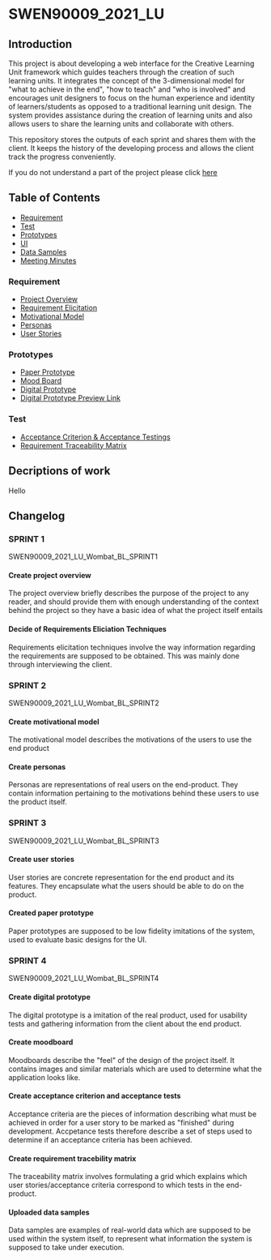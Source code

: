 # SWEN90009_2021_LU
## Introduction
This project is about developing a web interface for the Creative Learning Unit framework which guides teachers through the creation of such learning units. It integrates the concept of the 3-dimensional model for "what to achieve in the end", "how to teach" and "who is involved" and encourages unit designers to focus on the human experience and identity of learners/students as opposed to a traditional learning unit design. The system provides assistance during the creation of learning units and also allows users to share the learning units and collaborate with others.

This repository stores the outputs of each sprint and shares them with the client. It keeps the history of the developing process and allows the client track the progress conveniently.

If you do not understand a part of the project please click [here](#decriptions-of-work)

## Table of Contents
* [Requirement](https://github.com/dingliz/SWEN90009_2021_LU/tree/main/docs)
* [Test](https://github.com/dingliz/SWEN90009_2021_LU/tree/main/tests)
* [Prototypes](https://github.com/dingliz/SWEN90009_2021_LU/tree/main/prototypes)
* [UI](https://github.com/dingliz/SWEN90009_2021_LU/tree/main/ui)
* [Data Samples](https://github.com/dingliz/SWEN90009_2021_LU/tree/main/data%20samples)
* [Meeting Minutes](https://github.com/dingliz/SWEN90009_2021_LU/tree/main/docs/Meetings)
### Requirement
* [Project Overview](https://github.com/dingliz/SWEN90009_2021_LU/blob/main/docs/Specifications/Project%20Overview.pdf)
* [Requirement Elicitation](https://github.com/dingliz/SWEN90009_2021_LU/blob/main/docs/Specifications/Requirements%20Elicitation.pdf)
* [Motivational Model](https://github.com/dingliz/SWEN90009_2021_LU/blob/main/docs/Specifications/Motivational%20Model.pdf)
* [Personas](https://github.com/dingliz/SWEN90009_2021_LU/tree/main/docs/Specifications/Personas)
* [User Stories](https://github.com/dingliz/SWEN90009_2021_LU/blob/main/docs/Specifications/User%20Stories.pdf)
### Prototypes
* [Paper Prototype](https://github.com/dingliz/SWEN90009_2021_LU/tree/main/prototypes/low%20fidelity)
* [Mood Board](https://github.com/dingliz/SWEN90009_2021_LU/blob/main/prototypes/Moodboard.pdf)
* [Digital Prototype](https://github.com/dingliz/SWEN90009_2021_LU/blob/main/prototypes/high%20fidelity)
* [Digital Prototype Preview Link](https://l2lpj3.axshare.com)
### Test
* [Acceptance Criterion & Acceptance Testings](https://github.com/dingliz/SWEN90009_2021_LU/blob/main/tests/Acceptance%20Criterion%20and%20Testing.pdf)
* [Requirement Traceability Matrix](https://github.com/dingliz/SWEN90009_2021_LU/blob/main/tests/Requirement%20Traceability%20Matrix.pdf)

## Decriptions of work
Hello

## Changelog
### SPRINT 1
SWEN90009_2021_LU_Wombat_BL_SPRINT1
#### Create project overview
The project overview briefly describes the purpose of the project to any reader, and should provide them with enough understanding of the context behind the project so they have a basic idea of what the project itself entails

#### Decide of Requirements Eliciation Techniques
Requirements elicitation techniques involve the way information regarding the requirements are supposed to be obtained. This was mainly done through interviewing the client.

### SPRINT 2
SWEN90009_2021_LU_Wombat_BL_SPRINT2
#### Create motivational model
The motivational model describes the motivations of the users to use the end product

#### Create personas
Personas are representations of real users on the end-product. They contain information pertaining to the motivations behind these users to use the product itself.

### SPRINT 3
SWEN90009_2021_LU_Wombat_BL_SPRINT3
#### Create user stories
User stories are concrete representation for the end product and its features. They encapsulate what the users should be able to do on the product.

#### Created paper prototype
Paper prototypes are supposed to be low fidelity imitations of the system, used to evaluate basic designs for the UI.

### SPRINT 4
SWEN90009_2021_LU_Wombat_BL_SPRINT4
#### Create digital prototype
The digital prototype is a imitation of the real product, used for usability tests and gathering information from the client about the end product.

#### Create moodboard
Moodboards describe the "feel" of the design of the project itself. It contains images and similar materials which are used to determine what the application looks like.

#### Create acceptance criterion and acceptance tests
Acceptance criteria are the pieces of information describing what must be achieved in order for a user story to be marked as "finished" during development. Accpetance tests therefore describe a set of steps used to determine if an acceptance criteria has been achieved.

#### Create requirement tracebility matrix
The traceability matrix involves formulating a grid which explains which user stories/acceptance criteria correspond to which tests in the end-product.

#### Uploaded data samples
Data samples are examples of real-world data which are supposed to be used within the system itself, to represent what information the system is supposed to take under execution.
